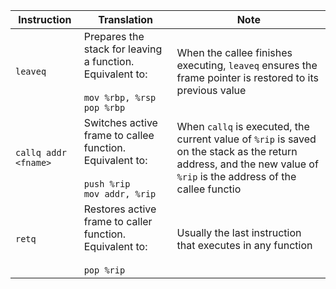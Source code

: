 | Instruction          | Translation                                                                                     | Note                                                                                                                                                                 |
| -------------------- | ----------------------------------------------------------------------------------------------- | -------------------------------------------------------------------------------------------------------------------------------------------------------------------- |
| `leaveq`             | Prepares the stack for leaving a function. Equivalent to:<br><br>`mov %rbp, %rsp`<br>`pop %rbp` | When the callee finishes executing, `leaveq` ensures the frame pointer is restored to its previous value                                                             |
| `callq addr <fname>` | Switches active frame to callee function. Equivalent to:<br><br>`push %rip`<br>`mov addr, %rip` | When `callq` is  executed, the current value of `%rip` is saved on the stack as the return address, and the new value of `%rip` is the address of the callee functio |
| `retq`               | Restores active frame to caller function. Equivalent to:<br><br>`pop %rip`                      | Usually the last instruction that executes in any function                                                                                                           |

